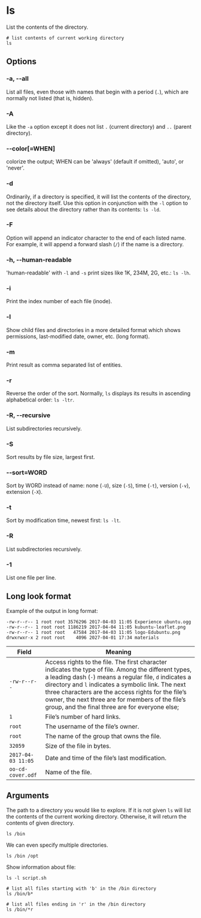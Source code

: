 # ls

List the contents of the directory.

```shell
# list contents of current working directory
ls
```

## Options

### -a, --all

List all files, even those with names that begin with a period (`.`), which are normally
not listed (that is, hidden).

### -A

Like the `-a` option except it does not list `.` (current directory) and `..` (parent
directory).

### --color[=WHEN]

colorize the output; WHEN can be 'always' (default if omitted), 'auto', or 'never'.

### -d

Ordinarily, if a directory is specified, it will list the contents of the directory, not
the directory itself. Use this option in conjunction with the `-l` option to see details
about the directory rather than its contents: `ls -ld`.

### -F

Option will append an indicator character to the end of each listed name. For example,
it will append a forward slash (`/`) if the name is a directory.

### -h, --human-readable

'human-readable' with `-l` and `-s` print sizes like 1K, 234M, 2G, etc.: `ls -lh`.

### -i

Print the index number of each file (inode).

### -l

Show child files and directories in a more detailed format which shows permissions,
last-modified date, owner, etc. (long format).

### -m

Print result as comma separated list of entities.

### -r

Reverse the order of the sort. Normally, `ls` displays its results in ascending
alphabetical order: `ls -ltr`.

### -R, --recursive

List subdirectories recursively.

### -S

Sort results by file size, largest first.

### --sort=WORD

Sort by WORD instead of name: none (`-U`), size (`-S`), time (`-t`), version (`-v`),
extension (`-X`).

### -t

Sort by modification time, newest first: `ls -lt`.

### -R

List subdirectories recursively.

### -1

List one file per line.

## Long look format

Example of the output in long format:

```shell
-rw-r--r-- 1 root root 3576296 2017-04-03 11:05 Experience ubuntu.ogg
-rw-r--r-- 1 root root 1186219 2017-04-04 11:05 kubuntu-leaflet.png
-rw-r--r-- 1 root root   47584 2017-04-03 11:05 logo-Edubuntu.png
drwxrwxr-x 2 root root    4096 2027-04-01 17:34 materials
```

| Field              | Meaning                                                                                                                                                                                                                                                                                                                                                                            |
|--------------------|------------------------------------------------------------------------------------------------------------------------------------------------------------------------------------------------------------------------------------------------------------------------------------------------------------------------------------------------------------------------------------|
| `-rw-r--r--`       | Access rights to the file. The first character indicates the type of file. Among the different types, a leading dash (`-`) means a regular file, `d` indicates a directory and `l` indicates a symbolic link. The next three characters are the access rights for the file’s owner, the next three are for members of the file’s group, and the final three are for everyone else; |
| `1`                | File’s number of hard links.                                                                                                                                                                                                                                                                                                                                                       |
| `root`             | The username of the file’s owner.                                                                                                                                                                                                                                                                                                                                                  |
| `root`             | The name of the group that owns the file.                                                                                                                                                                                                                                                                                                                                          |
| `32059`            | Size of the file in bytes.                                                                                                                                                                                                                                                                                                                                                         |
| `2017-04-03 11:05` | Date and time of the file’s last modification.                                                                                                                                                                                                                                                                                                                                     |
| `oo-cd-cover.odf` | Name of the file.                                                                                                                                                                                                                                                                                                                                                                  |

## Arguments

The path to a directory you would like to explore. If it is not given `ls` will list the
contents of the current working directory. Otherwise, it will return the contents of
given directory.

```shell
ls /bin
```

We can even specify multiple directories.

```shell
ls /bin /opt
```

Show information about file:

```shell
ls -l script.sh
```

```shell
# list all files starting with 'b' in the /bin directory
ls /bin/b*

# list all files ending in 'r' in the /bin directory
ls /bin/*r
```
